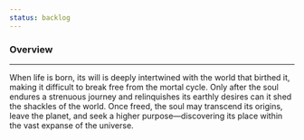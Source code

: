 ```yaml
---
status: backlog
---
```

### Overview
---
When life is born, its will is deeply intertwined with the world that birthed it, making it difficult to break free from the mortal cycle. Only after the soul endures a strenuous journey and relinquishes its earthly desires can it shed the shackles of the world. Once freed, the soul may transcend its origins, leave the planet, and seek a higher purpose—discovering its place within the vast expanse of the universe.